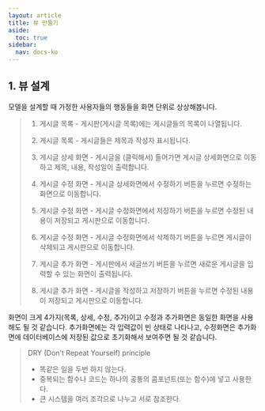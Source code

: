 ```yaml
---
layout: article
title: 뷰 만들기
aside:
  toc: true
sidebar:
  nav: docs-ko
---
```


## 1. 뷰 설계
모델을 설계할 때 가정한 사용자들의 행동들을 화면 단위로 상상해봅니다.
> 1. 게시글 목록 - 게시판(게시글 목록)에는 게시글들의 목록이 나열됩니다.
>
> 2. 게시글 목록 - 게시글들은 제목과 작성자 표시됩니다. 
>
> 3. 게시글 상세 화면 - 게시글을 (클릭해서) 들어가면 게시글 상세화면으로 이동하고 제목, 내용, 작성일이 출력합니다.
>
> 4. 게시글 수정 화면 - 게시글 상세화면에서 수정하기 버튼을 누르면 수정하는 화면으로 이동합니다.
>
> 5. 게시글 수정 화면 - 게시글 수정화면에서 저장하기 버튼을 누르면 수정된 내용이 저장되고 게시판으로 이동합니다.
>
> 6. 게시글 수정 화면 - 게시글 수정화면에서 삭제하기 버튼을 누르면 게시글이 삭제되고 게시판으로 이동합니다.
>
> 7. 게시글 추가 화면 - 게시판에서 새글쓰기 버튼을 누르면 새로운 게시글을 입력할 수 있는 화면이 출력됩니다.
>
> 8. 게시글 추가 화면 - 게시글을 작성하고 저장하기 버튼을 누르면 수정된 내용이 저장되고 게시판으로 이동합니다.

화면이 크게 4가지(목록, 상세, 수정, 추가)이고 수정과 추가화면은 동일한 화면을 사용해도 될 것 같습니다. 추가화면에는 각 입력값이 빈 상태로 나타나고, 수정화면은 추가화면에 데이터베이스에 저장된 값으로 초기화해서 보여주면 될 것 같습니다.

> DRY (Don't Repeat Yourself) principle
> * 똑같은 일을 두번 하지 않는다. 
> * 중복되는 함수나 코드는 하나의 공통의 콤포넌트(또는 함수)에 넣고 사용한다.
> * 큰 시스템을 여러 조각으로 나누고 서로 참조한다.

